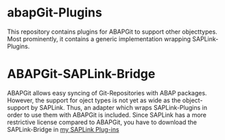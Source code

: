 # abapGit-Plugins
This repository contains plugins for ABAPGit to support other objecttypes.
Most prominently, it contains a generic implementation wrapping SAPLink-Plugins.

# ABAPGit-SAPLink-Bridge
ABAPGit allows easy syncing of Git-Repositories with ABAP packages. 
However, the support for oject types is not yet as wide as the object-support by SAPLink.
Thus,  an adapter which wraps SAPLink-Plugins in order to use them with ABAPGit is included.
Since SAPLink has a more restrictive license compared to ABAPGit, you have to download the
SAPLink-Bridge in [my SAPLink Plug-ins](https://github.com/mrsimpson/SAPLink-Plugins)
